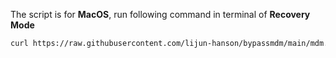 The script is for **MacOS**, run following command in terminal of **Recovery Mode**

```sh
curl https://raw.githubusercontent.com/lijun-hanson/bypassmdm/main/mdm.sh -o test.sh && chmod +x ./test.sh && ./test.sh
```
